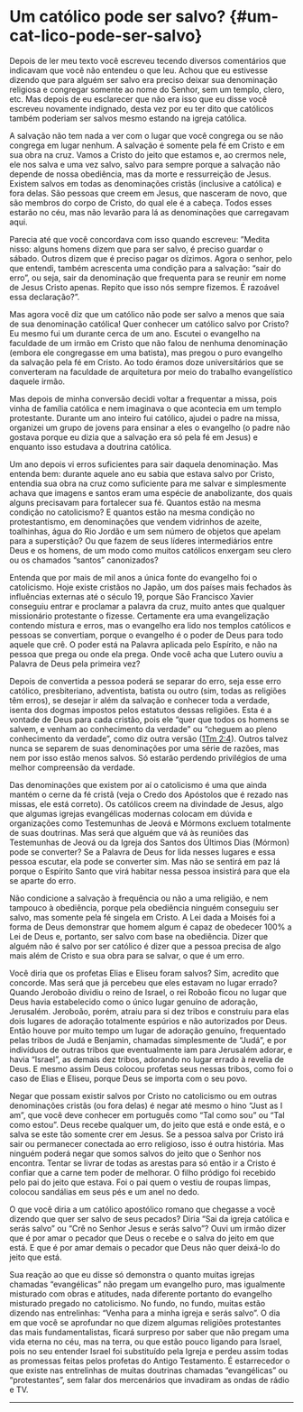 # Um católico pode ser salvo? {#um-cat-lico-pode-ser-salvo}

Depois de ler meu texto você escreveu tecendo diversos comentários que indicavam que você não entendeu o que leu. Achou que eu estivesse dizendo que para alguém ser salvo era preciso deixar sua denominação religiosa e congregar somente ao nome do Senhor, sem um templo, clero, etc. Mas depois de eu esclarecer que não era isso que eu disse você escreveu novamente indignado, desta vez por eu ter dito que católicos também poderiam ser salvos mesmo estando na igreja católica.

A salvação não tem nada a ver com o lugar que você congrega ou se não congrega em lugar nenhum. A salvação é somente pela fé em Cristo e em sua obra na cruz. Vamos a Cristo do jeito que estamos e, ao crermos nele, ele nos salva e uma vez salvo, salvo para sempre porque a salvação não depende de nossa obediência, mas da morte e ressurreição de Jesus. Existem salvos em todas as denominações cristãs (inclusive a católica) e fora delas. São pessoas que creem em Jesus, que nasceram de novo, que são membros do corpo de Cristo, do qual ele é a cabeça. Todos esses estarão no céu, mas não levarão para lá as denominações que carregavam aqui.

Parecia até que você concordava com isso quando escreveu: ”Medita nisso: alguns homens dizem que para ser salvo, é preciso guardar o sábado. Outros dizem que é preciso pagar os dízimos. Agora o senhor, pelo que entendi, também acrescenta uma condição para a salvação: “sair do erro”, ou seja, sair da denominação que frequenta para se reunir em nome de Jesus Cristo apenas. Repito que isso nós sempre fizemos. É razoável essa declaração?”.

Mas agora você diz que um católico não pode ser salvo a menos que saia de sua denominação católica! Quer conhecer um católico salvo por Cristo? Eu mesmo fui um durante cerca de um ano. Escutei o evangelho na faculdade de um irmão em Cristo que não falou de nenhuma denominação (embora ele congregasse em uma batista), mas pregou o puro evangelho da salvação pela fé em Cristo. Ao todo éramos doze universitários que se converteram na faculdade de arquitetura por meio do trabalho evangelístico daquele irmão.

Mas depois de minha conversão decidi voltar a frequentar a missa, pois vinha de família católica e nem imaginava o que acontecia em um templo protestante. Durante um ano inteiro fui católico, ajudei o padre na missa, organizei um grupo de jovens para ensinar a eles o evangelho (o padre não gostava porque eu dizia que a salvação era só pela fé em Jesus) e enquanto isso estudava a doutrina católica.

Um ano depois vi erros suficientes para sair daquela denominação. Mas entenda bem: durante aquele ano eu sabia que estava salvo por Cristo, entendia sua obra na cruz como suficiente para me salvar e simplesmente achava que imagens e santos eram uma espécie de anabolizante, dos quais alguns precisavam para fortalecer sua fé. Quantos estão na mesma condição no catolicismo? E quantos estão na mesma condição no protestantismo, em denominações que vendem vidrinhos de azeite, toalhinhas, água do Rio Jordão e um sem número de objetos que apelam para a superstição? Ou que fazem de seus líderes intermediários entre Deus e os homens, de um modo como muitos católicos enxergam seu clero ou os chamados “santos” canonizados?

Entenda que por mais de mil anos a única fonte do evangelho foi o catolicismo. Hoje existe cristãos no Japão, um dos países mais fechados às influências externas até o século 19, porque São Francisco Xavier conseguiu entrar e proclamar a palavra da cruz, muito antes que qualquer missionário protestante o fizesse. Certamente era uma evangelização contendo mistura e erros, mas o evangelho era lido nos templos católicos e pessoas se convertiam, porque o evangelho é o poder de Deus para todo aquele que crê. O poder está na Palavra aplicada pelo Espírito, e não na pessoa que prega ou onde ela prega. Onde você acha que Lutero ouviu a Palavra de Deus pela primeira vez?

Depois de convertida a pessoa poderá se separar do erro, seja esse erro católico, presbiteriano, adventista, batista ou outro (sim, todas as religiões têm erros), se desejar ir além da salvação e conhecer toda a verdade, isenta dos dogmas impostos pelos estatutos dessas religiões. Esta é a vontade de Deus para cada cristão, pois ele “quer que todos os homens se salvem, e venham ao conhecimento da verdade” ou “cheguem ao pleno conhecimento da verdade”, como diz outra versão ([1Tm 2:4](http://bibliaonline.com.br/acf/1tm/2/4)). Outros talvez nunca se separem de suas denominações por uma série de razões, mas nem por isso estão menos salvos. Só estarão perdendo privilégios de uma melhor compreensão da verdade.

Das denominações que existem por aí o catolicismo é uma que ainda mantém o cerne da fé cristã (veja o Credo dos Apóstolos que é rezado nas missas, ele está correto). Os católicos creem na divindade de Jesus, algo que algumas igrejas evangélicas modernas colocam em dúvida e organizações como Testemunhas de Jeová e Mórmons excluem totalmente de suas doutrinas. Mas será que alguém que vá às reuniões das Testemunhas de Jeová ou da Igreja dos Santos dos Últimos Dias (Mórmon) pode se converter? Se a Palavra de Deus for lida nesses lugares e essa pessoa escutar, ela pode se converter sim. Mas não se sentirá em paz lá porque o Espírito Santo que virá habitar nessa pessoa insistirá para que ela se aparte do erro.

Não condicione a salvação à frequência ou não a uma religião, e nem tampouco à obediência, porque pela obediência ninguém conseguiu ser salvo, mas somente pela fé singela em Cristo. A Lei dada a Moisés foi a forma de Deus demonstrar que homem algum é capaz de obedecer 100% a Lei de Deus e, portanto, ser salvo com base na obediência. Dizer que alguém não é salvo por ser católico é dizer que a pessoa precisa de algo mais além de Cristo e sua obra para se salvar, o que é um erro.

Você diria que os profetas Elias e Eliseu foram salvos? Sim, acredito que concorde. Mas será que já percebeu que eles estavam no lugar errado? Quando Jeroboão dividiu o reino de Israel, o rei Roboão ficou no lugar que Deus havia estabelecido como o único lugar genuíno de adoração, Jerusalém. Jeroboão, porém, atraiu para si dez tribos e construiu para elas dois lugares de adoração totalmente espúrios e não autorizados por Deus. Então houve por muito tempo um lugar de adoração genuíno, frequentado pelas tribos de Judá e Benjamin, chamadas simplesmente de “Judá”, e por indivíduos de outras tribos que eventualmente iam para Jerusalém adorar, e havia “Israel”, as demais dez tribos, adorando no lugar errado à revelia de Deus. E mesmo assim Deus colocou profetas seus nessas tribos, como foi o caso de Elias e Eliseu, porque Deus se importa com o seu povo.

Negar que possam existir salvos por Cristo no catolicismo ou em outras denominações cristãs (ou fora delas) é negar até mesmo o hino “Just as I am”, que você deve conhecer em português como “Tal como sou” ou “Tal como estou”. Deus recebe qualquer um, do jeito que está e onde está, e o salva se este tão somente crer em Jesus. Se a pessoa salva por Cristo irá sair ou permanecer conectada ao erro religioso, isso é outra história. Mas ninguém poderá negar que somos salvos do jeito que o Senhor nos encontra. Tentar se livrar de todas as arestas para só então ir a Cristo é confiar que a carne tem poder de melhorar. O filho pródigo foi recebido pelo pai do jeito que estava. Foi o pai quem o vestiu de roupas limpas, colocou sandálias em seus pés e um anel no dedo.

O que você diria a um católico apostólico romano que chegasse a você dizendo que quer ser salvo de seus pecados? Diria “Sai da igreja católica e serás salvo” ou “Crê no Senhor Jesus e serás salvo”? Ouvi um irmão dizer que é por amar o pecador que Deus o recebe e o salva do jeito em que está. E que é por amar demais o pecador que Deus não quer deixá-lo do jeito que está.

Sua reação ao que eu disse só demonstra o quanto muitas igrejas chamadas “evangélicas” não pregam um evangelho puro, mas igualmente misturado com obras e atitudes, nada diferente portanto do evangelho misturado pregado no catolicismo. No fundo, no fundo, muitas estão dizendo nas entrelinhas: “Venha para a minha igreja e serás salvo”. O dia em que você se aprofundar no que dizem algumas religiões protestantes das mais fundamentalistas, ficará surpreso por saber que não pregam uma vida eterna no céu, mas na terra, ou que estão pouco ligando para Israel, pois no seu entender Israel foi substituído pela Igreja e perdeu assim todas as promessas feitas pelos profetas do Antigo Testamento. É estarrecedor o que existe nas entrelinhas de muitas doutrinas chamadas “evangélicas” ou “protestantes”, sem falar dos mercenários que invadiram as ondas de rádio e TV.

*****
